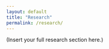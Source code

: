 ```yaml
---
layout: default
title: "Research"
permalink: /research/
---
```


(Insert your full research section here.)
